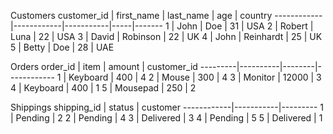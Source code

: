 Customers
customer_id | first_name | last_name | age | country
------------|------------|-----------|-----|-------
1	        | John	     | Doe	     | 31  | USA
2	        | Robert	 | Luna	     | 22  | USA
3	        | David	     | Robinson	 | 22  | UK
4	        | John	     | Reinhardt | 25  | UK
5	        | Betty	     | Doe	     | 28  | UAE

Orders
order_id |	item    | amount | customer_id
---------|----------|--------|------------
1	     | Keyboard	| 400	 | 4
2	     | Mouse	| 300	 | 4
3	     | Monitor	| 12000	 | 3
4	     | Keyboard	| 400	 | 1
5	     | Mousepad	| 250	 | 2

Shippings
shipping_id | status    | customer
------------|-----------|---------
1           | Pending   | 2
2           | Pending   | 4
3           | Delivered | 3
4           | Pending	| 5
5           | Delivered | 1